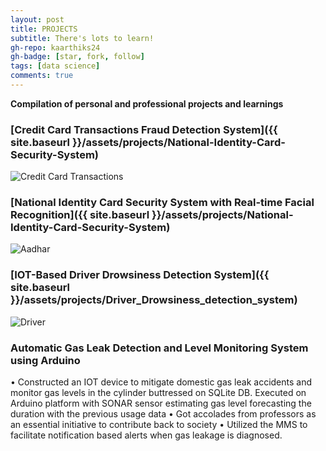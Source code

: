 ```yaml
---
layout: post
title: PROJECTS
subtitle: There's lots to learn!
gh-repo: kaarthiks24
gh-badge: [star, fork, follow]
tags: [data science]
comments: true
---
```


**Compilation of personal and professional projects and learnings**

### [Credit Card Transactions Fraud Detection System]({{ site.baseurl }}/assets/projects/National-Identity-Card-Security-System)

![Credit Card Transactions](https://kaarthiks24.github.io/assets/projects/credit_card_fraud.png)

### [National Identity Card Security System with Real-time Facial Recognition]({{ site.baseurl }}/assets/projects/National-Identity-Card-Security-System)

![Aadhar](https://kaarthiks24.github.io/assets/projects/Aadhaar_face_Recognition.jpg)

### [IOT-Based Driver Drowsiness Detection System]({{ site.baseurl }}/assets/projects/Driver_Drowsiness_detection_system)

![Driver](https://kaarthiks24.github.io/assets/projects/driver_drowsiness.jpeg)



### Automatic Gas Leak Detection and Level Monitoring System using Arduino

• Constructed an IOT device to mitigate domestic gas leak accidents and monitor gas levels in the cylinder buttressed on SQLite DB. Executed on Arduino platform with SONAR sensor estimating gas level forecasting the duration with the previous usage data
• Got accolades from professors as an essential initiative to contribute back to society
• Utilized the MMS to facilitate notification based alerts when gas leakage is diagnosed.


 

